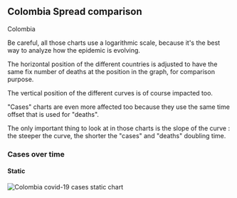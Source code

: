 ## Colombia Spread comparison 

Colombia



Be careful, all those charts use a logarithmic scale, because it's the best way to analyze how the epidemic is evolving.
 
The horizontal position of the different countries is adjusted to have the same fix number of deaths at the position in the graph, for comparison purpose.

The vertical position of the different curves is of course impacted too.

"Cases" charts are even more affected too because they use the same time offset that is used for "deaths".

The only important thing to look at in those charts is the slope of the curve : the steeper the curve, the shorter the "cases" and "deaths" doubling time.



 
### Cases over time
 
#### Static
![Colombia covid-19 cases static chart](https://raw.githubusercontent.com/madlag/coronavirus_study/master/notebooks/graphs/2020-03-20/countries/Colombia/2020-03-20_Colombia_deaths.png "Colombia covid-19 cases static chart")   

